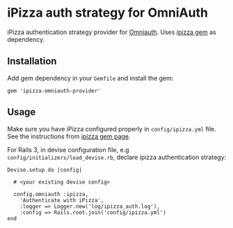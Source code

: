 iPizza auth strategy for OmniAuth
=================================

iPizza authentication strategy provider for [Omniauth](https://github.com/intridea/omniauth). Uses [ipizza gem](https://github.com/priithaamer/ipizza) as dependency.

Installation
------------

Add gem dependency in your `Gemfile` and install the gem:

    gem 'ipizza-omniauth-provider'

Usage
-----

Make sure you have iPizza configured properly in `config/ipizza.yml` file. See the instructions from [ipizza gem page](https://github.com/priithaamer/ipizza).

For Rails 3, in devise configuration file, e.g `config/initializers/load_devise.rb`, declare ipizza authentication strategy:

    Devise.setup do |config|
    
      # <your existing devise config>
      
      config.omniauth :ipizza,
        'Authenticate with iPizza',
        :logger => Logger.new('log/ipizza_auth.log'),
        :config => Rails.root.join('config/ipizza.yml')
    end

